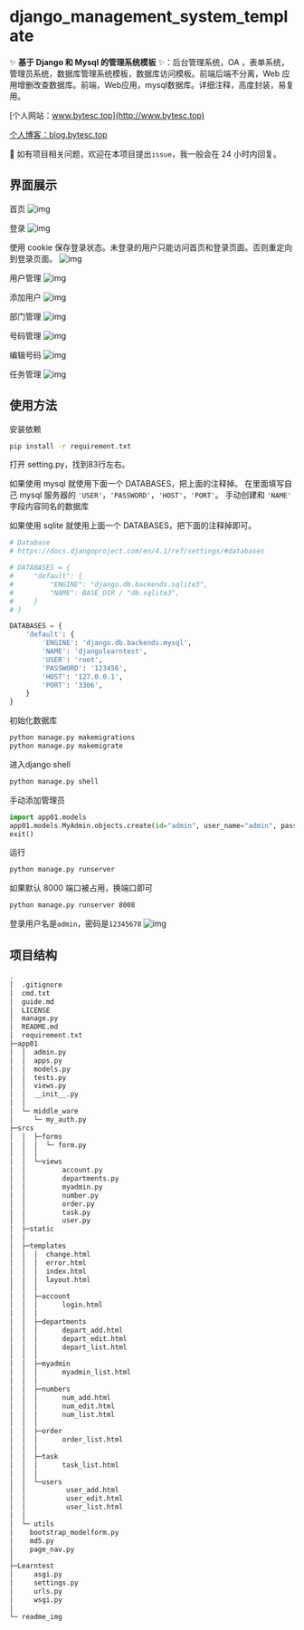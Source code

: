 # django_management_system_template

✨ **基于 Django 和 Mysql 的管理系统模板** ✨：后台管理系统，OA ，表单系统，管理员系统，数据库管理系统模板，数据库访问模板。前端后端不分离，Web 应用增删改查数据库。前端，Web应用，mysql数据库。详细注释，高度封装，易复用。


[个人网站：www.bytesc.top](http://www.bytesc.top)

[个人博客：blog.bytesc.top](http://blog.bytesc.top)

🔔 如有项目相关问题，欢迎在本项目提出`issue`，我一般会在 24 小时内回复。

## 界面展示

首页
![img](./readme_img/frontpage.png)

登录
![img](./readme_img/login.png)

使用 cookie 保存登录状态。未登录的用户只能访问首页和登录页面。否则重定向到登录页面。
![img](./readme_img/cookie.png)

用户管理
![img](./readme_img/userm.png)

添加用户
![img](./readme_img/useradd.png)

部门管理
![img](./readme_img/depm.png)

号码管理
![img](./readme_img/numberm.png)

编辑号码
![img](./readme_img/numbere.png)

任务管理
![img](./readme_img/taskm.png)

## 使用方法

安装依赖
```bash
pip install -r requirement.txt
```

打开 setting.py，找到83行左右。

如果使用 mysql 就使用下面一个 DATABASES，把上面的注释掉。
在里面填写自己 mysql 服务器的 `'USER'`，`'PASSWORD'`，`'HOST'`，`'PORT'`。
手动创建和 `'NAME'` 字段内容同名的数据库

如果使用 sqlite 就使用上面一个 DATABASES，把下面的注释掉即可。

```python
# Database
# https://docs.djangoproject.com/en/4.1/ref/settings/#databases

# DATABASES = {
#     "default": {
#         "ENGINE": "django.db.backends.sqlite3",
#         "NAME": BASE_DIR / "db.sqlite3",
#     }
# }

DATABASES = {
    'default': {
        'ENGINE': 'django.db.backends.mysql',
        'NAME': 'djangolearntest',
        'USER': 'root',
        'PASSWORD': '123456',
        'HOST': '127.0.0.1',
        'PORT': '3306',
    }
}
```

初始化数据库
```bash
python manage.py makemigrations
python manage.py makemigrate
```

进入django shell
```bash
python manage.py shell
```

手动添加管理员
```python
import app01.models
app01.models.MyAdmin.objects.create(id="admin", user_name="admin", password="9b7bdac3cbd4af86551d5f27d64a5291")
exit()
```

运行
```bash
python manage.py runserver
```
如果默认 8000 端口被占用，换端口即可
```bash
python manage.py runserver 8008
```

登录用户名是`admin`，密码是`12345678`
![img](./readme_img/login.png)

## 项目结构

```txt
.
│  .gitignore
│  cmd.txt
│  guide.md
│  LICENSE
│  manage.py
│  README.md
│  requirement.txt
├─app01
│  │  admin.py
│  │  apps.py
│  │  models.py
│  │  tests.py
│  │  views.py
│  │  __init__.py
│  │
│  └─ middle_ware
│     └─ my_auth.py
├─srcs
│  │  ├─forms
│  │  │  └─ form.py
│  │  │
│  │  └─views
│  │         account.py
│  │         departments.py
│  │         myadmin.py
│  │         number.py
│  │         order.py
│  │         task.py
│  │         user.py
│  ├─static
│  │
│  ├─templates
│  │  │  change.html
│  │  │  error.html
│  │  │  index.html
│  │  │  layout.html
│  │  │
│  │  ├─account
│  │  │      login.html
│  │  │
│  │  ├─departments
│  │  │      depart_add.html
│  │  │      depart_edit.html
│  │  │      depart_list.html
│  │  │
│  │  ├─myadmin
│  │  │      myadmin_list.html
│  │  │
│  │  ├─numbers
│  │  │      num_add.html
│  │  │      num_edit.html
│  │  │      num_list.html
│  │  │
│  │  ├─order
│  │  │      order_list.html
│  │  │
│  │  ├─task
│  │  │      task_list.html
│  │  │
│  │  └─users
│  │          user_add.html
│  │          user_edit.html
│  │          user_list.html
│  │
│  └─ utils
│    bootstrap_modelform.py
│    md5.py
│    page_nav.py
│
├─Learntest
│     asgi.py
│     settings.py
│     urls.py
│     wsgi.py
│
└─ readme_img
```
